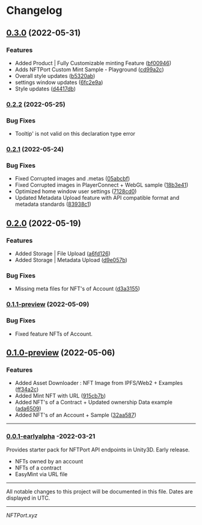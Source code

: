 # Changelog

## [0.3.0](https://github.com/nftport/nftport-unity/compare/v0.2.2...v0.3.0) (2022-05-31)


### Features

* Added  Product | Fully Customizable minting Feature ([bf00946](https://github.com/nftport/nftport-unity/commit/bf0094661fa686d9cf722354661df3428d2b2a83))
* Adds NFTPort Custom Mint Sample - Playground ([cd99a2c](https://github.com/nftport/nftport-unity/commit/cd99a2c7fe1efa9782809086673a5a5f5d7431f1))
* Overall style updates ([b5320ab](https://github.com/nftport/nftport-unity/commit/b5320abf80ecd3c15dd76630ad22b9040e9f1d4f))
* settings window updates ([6fc2e9a](https://github.com/nftport/nftport-unity/commit/6fc2e9a4e383e63a7cc5ed3735ba28b80354842d))
* Style updates ([d4417db](https://github.com/nftport/nftport-unity/commit/d4417dbd6f0156cd440455fd369f473739755dab))


### [0.2.2](https://github.com/nftport/nftport-unity/compare/v0.2.0...v0.2.2) (2022-05-25)


### Bug Fixes

* Tooltip' is not valid on this declaration type error

### [0.2.1](https://github.com/nftport/nftport-unity/compare/v0.2.0...v0.2.1) (2022-05-24)


### Bug Fixes

* Fixed Corrupted images and .metas ([05abcbf](https://github.com/nftport/nftport-unity/commit/05abcbf80a10dcd14d5a6863859945b5fdc72e1c))
* Fixed Corrupted images in PlayerConnect + WebGL  sample ([18b3e41](https://github.com/nftport/nftport-unity/commit/18b3e417ae16ba541ccc3ba2a1c402b454fb5da1))
* Optimized home window user settings ([7128cd0](https://github.com/nftport/nftport-unity/commit/7128cd0f3733cacedab14b3a6f1e15b1ab762531))
* Updated Metadata Upload feature with API compatible format and metadata standards ([83938c1](https://github.com/nftport/nftport-unity/commit/83938c137d3a29d78d1eadf8c19e0cbf810fd5e2))

## [0.2.0](https://github.com/nftport/nftport-unity/compare/v0.1.1-preview...v0.2.0) (2022-05-19)


### Features

* Added Storage | File Upload ([a6fd126](https://github.com/nftport/nftport-unity/commit/a6fd126a20371a5d9fbc26cf0298afd49d9e8c60))
* Added Storage | Metadata Upload ([d9e057b](https://github.com/nftport/nftport-unity/commit/d9e057b03c3991a71b7877d05ae70cc35ead15f4))


### Bug Fixes

* Missing meta files for NFT's of Account ([d3a3155](https://github.com/nftport/nftport-unity/commit/d3a31554471156c044cd71121991b36b1683d354))

### [0.1.1-preview](https://github.com/nftport/nftport-unity/compare/v0.1.0-preview...v0.1.1-preview) (2022-05-09)
### Bug Fixes

* Fixed feature NFTs of Account.
## [0.1.0-preview](https://github.com/nftport/nftport-unity/compare/v1.0.0...v0.1.0-preview) (2022-05-06)


### Features

* Added Asset Downloader : NFT Image from IPFS/Web2 + Examples ([ff34a2c](https://github.com/nftport/nftport-unity/commit/ff34a2c736c9d1b72dfb31d16689cbfed0c0483c))
* Added Mint NFT with URL ([915cb7b](https://github.com/nftport/nftport-unity/commit/915cb7ba8f5b73a69df26a6b773b7bcc63df0166))
* Added NFT's of a Contract + Updated ownership Data example ([ada6509](https://github.com/nftport/nftport-unity/commit/ada650900e642320c3f3665b18ced165356198a6))
* Added NFT's of an Account + Sample ([32aa587](https://github.com/nftport/nftport-unity/commit/32aa5877cde8b1c7760214bc72f0806ef0893d49))

-----

### [0.0.1-earlyalpha](https://github.com/nftport/nftport-unity/releases/tag/v0.0.1-earlyalpha) -2022-03-21

Provides starter pack for NFTPort API endpoints in Unity3D. Early release.

* NFTs owned by an account </br>
* NFTs of a contract </br>
* EasyMint via URL file </br>

-----
All notable changes to this project will be documented in this file. Dates are displayed in UTC.

-----
*NFTPort.xyz*
